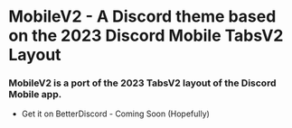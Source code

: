 <h1 background="#ff0000">MobileV2 - A Discord theme based on the 2023 Discord Mobile TabsV2 Layout</h1>

### MobileV2 is a port of the 2023 TabsV2 layout of the Discord Mobile app.

- Get it on BetterDiscord - Coming Soon (Hopefully)
